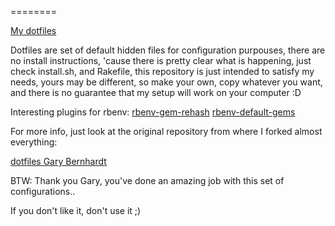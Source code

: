 ========

[My dotfiles](https://github.com/kainlite/dotfiles)

Dotfiles are set of default hidden files for configuration purpouses, there are no install instructions,
'cause there is pretty clear what is happening, just check install.sh, and Rakefile, this repository
is just intended to satisfy my needs, yours may be different, so make your own, copy whatever you want,
and there is no guarantee that my setup will work on your computer :D

Interesting plugins for rbenv:
[rbenv-gem-rehash](https://github.com/sstephenson/rbenv-gem-rehash)
[rbenv-default-gems](https://github.com/sstephenson/rbenv-default-gems)

For more info, just look at the original repository from where I forked almost everything:

[dotfiles Gary Bernhardt](https://github.com/garybernhardt/dotfiles)

BTW: Thank you Gary, you've done an amazing job with this set of configurations..

If you don't like it, don't use it ;)
